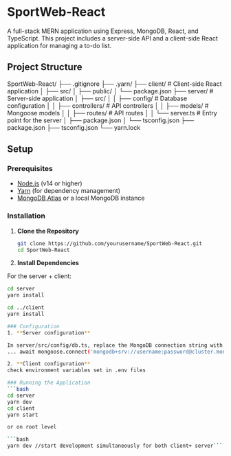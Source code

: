 # SportWeb-React

A full-stack MERN application using Express, MongoDB, React, and TypeScript. This project includes a server-side API and a client-side React application for managing a to-do list.

## Project Structure

SportWeb-React/
├── .gitignore
├── .yarn/
├── client/ # Client-side React application
│ ├── src/ 
│ ├── public/
│ └── package.json
├── server/ # Server-side application
│ ├── src/
│ │ ├── config/ # Database configuration 
│ │ ├── controllers/ # API controllers 
│ │ ├── models/ # Mongoose models 
│ │ ├── routes/ # API routes 
│ │ └── server.ts # Entry point for the server
│ ├── package.json 
│ └── tsconfig.json
├── package.json 
├── tsconfig.json 
└── yarn.lock

## Setup

### Prerequisites

- [Node.js](https://nodejs.org/) (v14 or higher)
- [Yarn](https://yarnpkg.com/) (for dependency management)
- [MongoDB Atlas](https://www.mongodb.com/cloud/atlas) or a local MongoDB instance

### Installation

1. **Clone the Repository**

   ```bash
   git clone https://github.com/yourusername/SportWeb-React.git
   cd SportWeb-React
   
2. **Install Dependencies**

For the server + client:


 ```bash
cd server
yarn install

cd ../client
yarn install

### Configuration
1. **Server configuration**

In server/src/config/db.ts, replace the MongoDB connection string with your own:
... await mongoose.connect('mongodb+srv://username:password@cluster.mongodb.net/mydatabase'...

2. **Client configuration**
check environment variables set in .env files

### Running the Application
```bash
cd server
yarn dev
cd client
yarn start

or on root level

```bash
yarn dev //start development simultaneously for both client+ server```
